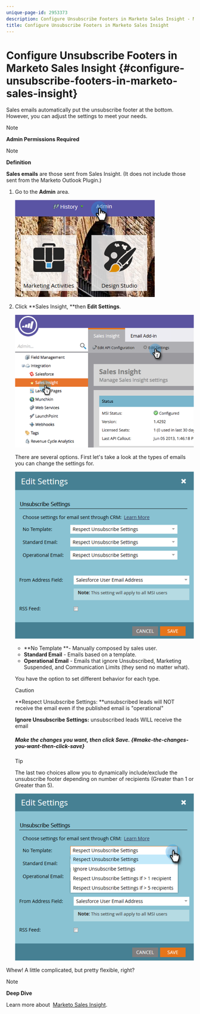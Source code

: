 ```yaml
---
unique-page-id: 2953373
description: Configure Unsubscribe Footers in Marketo Sales Insight - Marketo Docs - Product Documentation
title: Configure Unsubscribe Footers in Marketo Sales Insight
---
```


# Configure Unsubscribe Footers in Marketo Sales Insight {#configure-unsubscribe-footers-in-marketo-sales-insight}

Sales emails automatically put the unsubscribe footer at the bottom. However, you can adjust the settings to meet your needs.

>[!NOTE]
>
>**Admin Permissions Required**

>[!NOTE]
>
>**Definition**
>
>**Sales emails**&nbsp;are those sent from Sales Insight. (It does not include those sent from the Marketo Outlook Plugin.)

1. Go to the **Admin** area.

   ![](assets/one-1.png)

1. Click **Sales Insight, **then **Edit Settings**.

   ![](assets/two-1.png)

   There are several options. First let's take a look at the types of emails you can change the settings for.

   ![](assets/three-1.png)

    * **No Template **- Manually composed by sales user.
    * **Standard Email** - Emails based on a template.
    * **Operational Email** - Emails that ignore Unsubscribed, Marketing Suspended, and Communication Limits (they send no matter what).

   You have the option to set different behavior for each type.

   >[!CAUTION]
   >
   >**Respect Unsubscribe Settings: **unsubscribed leads will NOT receive the email even if the published email is "operational"
   >
   >
   >**Ignore Unsubscribe Settings:** unsubscribed leads WILL receive the email

   ##### Make the changes you want, then click Save. {#make-the-changes-you-want-then-click-save}

   >[!TIP]
   >
   >The last two choices allow you to dynamically include/exclude the unsubscribe footer depending on number of recipients (Greater than 1 or Greater than 5).

   ![](assets/four-1.png)

Whew! A little complicated, but pretty flexible, right?

>[!NOTE]
>
>**Deep Dive**
>
>Learn more about&nbsp; [Marketo Sales Insight](http://docs.marketo.com/display/docs/marketo+sales+insight).

